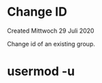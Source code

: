 # Change ID
Created Mittwoch 29 Juli 2020

Change id of an existing group.
# usermod -u <UID> <user name>

